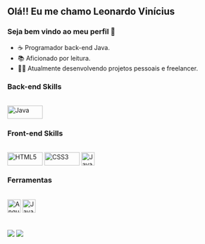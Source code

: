 ## Olá!! Eu me chamo Leonardo Vinícius 

### Seja bem vindo ao meu perfil 👋

- :coffee: Programador back-end Java.
- 📚 Aficionado por leitura.
- 👨‍💻 Atualmente desenvolvendo projetos pessoais e freelancer.

### Back-end Skills
<div style="display: inline_block"><br>
   <img align="center" alt="Java" height="30" width="80" src="https://img.shields.io/badge/Java-ED8B00?style=for-the-badge&logo=java&logoColor=white"></>
</div>


### Front-end Skills
<div style="display: inline_block"><br>
  <img align="center" alt="HTML5" height="30" width="80" src="https://img.shields.io/badge/HTML5-E34F26?style=for-the-badge&logo=html5&logoColor=white"></>
  <img align="center" alt="CSS3" height="30" width="80" src="https://img.shields.io/badge/CSS3-1572B6?style=for-the-badge&logo=css3&logoColor=white"></>
  <img align="center" alt="JavaScript" height="30" width="30" src="https://cdn.jsdelivr.net/gh/devicons/devicon/icons/javascript/javascript-original.svg"></>
</div>


### Ferramentas
<div style="display: inline_block"></br>
  <img align="center" alt="Angular" height="30" width="30" src="https://cdn.jsdelivr.net/gh/devicons/devicon/icons/angularjs/angularjs-original.svg"></>
  <img align="center" alt="Java" height="30" width="30" src="https://cdn.jsdelivr.net/gh/devicons/devicon/icons/spring/spring-original.svg"></>
</div>

#

<div>
  	<a href = "mailto:leonardoviniciuswd@gmail.com"><img src="https://img.shields.io/badge/-Gmail-%23333?style=for-the-badge&logo=gmail&logoColor=white" target="_blank"></a>
 	<a href="https://www.linkedin.com/in/leonardoviniciuswd/" target="_blank"><img src="https://img.shields.io/badge/-LinkedIn-%230077B5?style=for-the-badge&logo=linkedin&logoColor=white" target="_blank"></a> 
</div>

<!-- https://media.giphy.com/media/3oriNLx3dUqFgVi86I/giphy.gif?cid=ecf05e47qub63oti6aevmdbjhyq7ynsiyvh1tvlc5bij968e&rid=giphy.gif&ct=g
